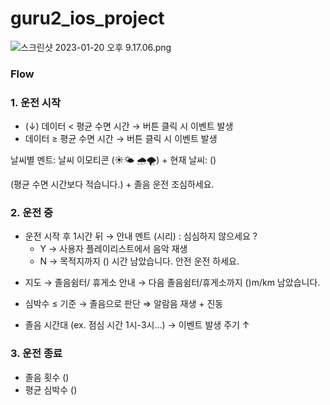 # guru2_ios_project
![스크린샷 2023-01-20 오후 9.17.06.png](https://s3-us-west-2.amazonaws.com/secure.notion-static.com/48e15405-68b1-489a-9ee3-d596b31d755b/%E1%84%89%E1%85%B3%E1%84%8F%E1%85%B3%E1%84%85%E1%85%B5%E1%86%AB%E1%84%89%E1%85%A3%E1%86%BA_2023-01-20_%E1%84%8B%E1%85%A9%E1%84%92%E1%85%AE_9.17.06.png)
### Flow

### 1. 운전 시작

- (↓)  데이터 < 평균 수면 시간 → 버튼 클릭 시 이벤트 발생
- 데이터 ≥ 평균 수면 시간 → 버튼 클릭 시 이벤트 발생

날씨별 멘트: 날씨 이모티콘 (☀️🌤️ 🌧️🌪️) + 현재 날씨: ()

(평균 수면 시간보다 적습니다.) +  졸음 운전 조심하세요.

### 2. 운전 중

- 운전 시작 후 1시간 뒤 → 안내 멘트 (시리) : 심심하지 않으세요 ?
    - Y → 사용자 플레이리스트에서 음악 재생
    - N → 목적지까지 () 시간 남았습니다. 안전 운전 하세요.

+ 지도 → 졸음쉼터/ 휴게소 안내 → 다음 졸음쉼터/휴게소까지 ()m/km 남았습니다.

- 심박수 ≤ 기준 → 졸음으로 판단 ⇒ 알람음 재생 + 진동

+ 졸음 시간대 (ex. 점심 시간 1시-3시…) → 이벤트 발생 주기 ↑

### 3. 운전 종료

- 졸음 횟수 ()
- 평균 심박수 ()
